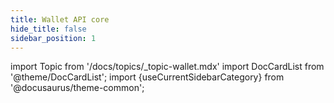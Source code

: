 ```yaml
---
title: Wallet API core
hide_title: false
sidebar_position: 1
---
```

import Topic from '/docs/topics/_topic-wallet.mdx'
import DocCardList from '@theme/DocCardList';
import {useCurrentSidebarCategory} from '@docusaurus/theme-common';

<DocCardList items={useCurrentSidebarCategory().items}/>
